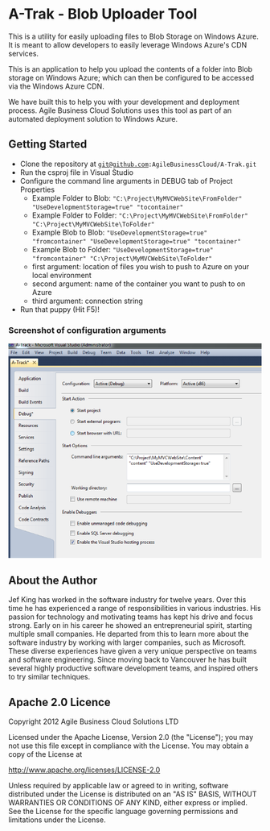 # A-Trak - Blob Uploader Tool

This is a utility for easily uploading files to Blob Storage on Windows Azure. It is meant to allow developers to easily leverage Windows Azure's CDN services.

This is an application to help you upload the contents of a folder into Blob storage on Windows Azure; which can then be configured to be accessed via the Windows Azure CDN.

We have built this to help you with your development and deployment process. Agile Business Cloud Solutions uses this tool as part of an automated deployment solution to Windows Azure.


## Getting Started

* Clone the repository at <code>git@github.com:AgileBusinessCloud/A-Trak.git</code>
* Run the csproj file in Visual Studio
* Configure the command line arguments in DEBUG tab of Project Properties
  * Example Folder to Blob: <code>"C:\Project\MyMVCWebSite\FromFolder" "UseDevelopmentStorage=true" "tocontainer"</code>
  * Example Folder to Folder: <code>"C:\Project\MyMVCWebSite\FromFolder" "C:\Project\MyMVCWebSite\ToFolder"</code>
  * Example Blob to Blob: <code>"UseDevelopmentStorage=true" "fromcontainer" "UseDevelopmentStorage=true" "tocontainer"</code>
  * Example Blob to Folder: <code>"UseDevelopmentStorage=true" "fromcontainer" "C:\Project\MyMVCWebSite\ToFolder"</code>
  * first argument: location of files you wish to push to Azure on your local environment
  * second argument: name of the container you want to push to on Azure
  * third argument: connection string
* Run that puppy (Hit F5)!

### Screenshot of configuration arguments

![A-Trak Configuration](https://github.com/AgileBusinessCloud/A-Trak/raw/master/Config.PNG)

## About the Author

Jef King has worked in the software industry for twelve years. Over this time he has experienced a range of responsibilities in various industries. His passion for technology and motivating teams has kept his drive and focus strong. Early on in his career he showed an entrepreneurial spirit, starting multiple small companies. He departed from this to learn more about the software industry by working with larger companies, such as Microsoft. These diverse experiences have given a very unique perspective on teams and software engineering. Since moving back to Vancouver he has built several highly productive software development teams, and inspired others to try similar techniques.

## Apache 2.0 Licence

Copyright 2012 Agile Business Cloud Solutions LTD

Licensed under the Apache License, Version 2.0 (the "License");
you may not use this file except in compliance with the License.
You may obtain a copy of the License at

   http://www.apache.org/licenses/LICENSE-2.0

Unless required by applicable law or agreed to in writing, software
distributed under the License is distributed on an "AS IS" BASIS,
WITHOUT WARRANTIES OR CONDITIONS OF ANY KIND, either express or implied.
See the License for the specific language governing permissions and
limitations under the License.